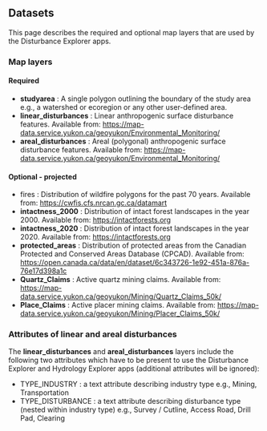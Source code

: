 ## Datasets
  
This page describes the required and optional map layers that are used by the Disturbance Explorer apps.
  
### Map layers

#### Required

- **studyarea** : A single polygon outlining the boundary of the study area e.g., a watershed or ecoregion or any other user-defined area.
- **linear_disturbances** : Linear anthropogenic surface disturbance features. Available from: https://map-data.service.yukon.ca/geoyukon/Environmental_Monitoring/
- **areal_disturbances** : Areal (polygonal) anthropogenic surface disturbance features. Available from: https://map-data.service.yukon.ca/geoyukon/Environmental_Monitoring/

#### Optional - projected

- fires : Distribution of wildfire polygons for the past 70 years. Available from: https://cwfis.cfs.nrcan.gc.ca/datamart
- **intactness_2000** : Distribution of intact forest landscapes in the year 2000. Available from: https://intactforests.org
- **intactness_2020** : Distribution of intact forest landscapes in the year 2020. Available from: https://intactforests.org
- **protected_areas** : Distribution of protected areas from the Canadian Protected and Conserved Areas Database (CPCAD). Available from: https://open.canada.ca/data/en/dataset/6c343726-1e92-451a-876a-76e17d398a1c
- **Quartz_Claims** : Active quartz mining claims. Available from: https://map-data.service.yukon.ca/geoyukon/Mining/Quartz_Claims_50k/
- **Place_Claims** : Active placer mining claims. Available from: https://map-data.service.yukon.ca/geoyukon/Mining/Placer_Claims_50k/

### Attributes of linear and areal disturbances

The **linear_disturbances** and **areal_disturbances** layers include the following two attributes which have to be present to use the Disturbance Explorer and Hydrology Explorer apps (additional attributes will be ignored):

- TYPE_INDUSTRY : a text attribute describing industry type e.g., Mining, Transportation
- TYPE_DISTURBANCE : a text attribute describing disturbance type (nested within industry type) e.g., Survey / Cutline, Access Road, Drill Pad, Clearing
  